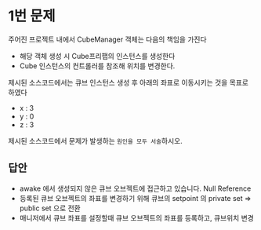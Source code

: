 # 1번 문제

주어진 프로젝트 내에서 CubeManager 객체는 다음의 책임을 가진다
- 해당 객체 생성 시 Cube프리팹의 인스턴스를 생성한다
- Cube 인스턴스의 컨트롤러를 참조해 위치를 변경한다.

제시된 소스코드에서는 큐브 인스턴스 생성 후 아래의 좌표로 이동시키는 것을 목표로 하였다
- x : 3
- y : 0
- z : 3

제시된 소스코드에서 문제가 발생하는 `원인을 모두 서술`하시오.

## 답안

- awake 에서 생성되지 않은 큐브 오브젝트에 접근하고 있습니다. Null Reference
- 등록된 큐브 오브젝트의 좌표를 변경하기 위해 큐브의 setpoint 의 private set => public set 으로 전환
- 매니저에서 큐브 좌표를 설정할때 큐브 오브젝트의 좌표를 등록하고, 큐브위치 변경
